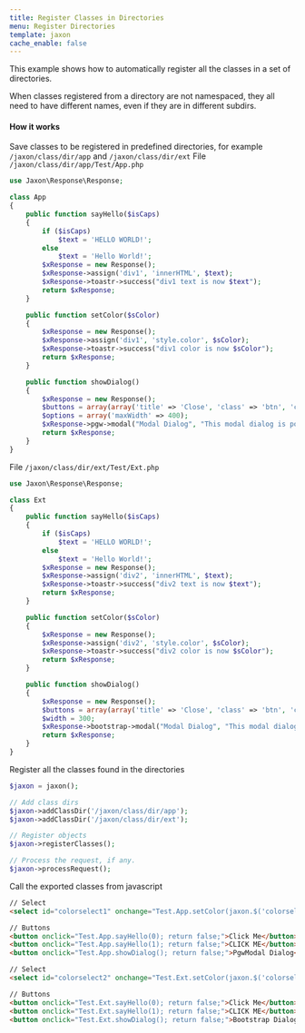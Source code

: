 ```yaml
---
title: Register Classes in Directories
menu: Register Directories
template: jaxon
cache_enable: false
---
```


This example shows how to automatically register all the classes in a set of directories.

When classes registered from a directory are not namespaced, they all need to have different names, even if they are in different subdirs.

#### How it works

Save classes to be registered in predefined directories, for example <code>/jaxon/class/dir/app</code> and <code>/jaxon/class/dir/ext</code>
File <code>/jaxon/class/dir/app/Test/App.php</code>
```php
use Jaxon\Response\Response;

class App
{
    public function sayHello($isCaps)
    {
        if ($isCaps)
            $text = 'HELLO WORLD!';
        else
            $text = 'Hello World!';
        $xResponse = new Response();
        $xResponse->assign('div1', 'innerHTML', $text);
        $xResponse->toastr->success("div1 text is now $text");
        return $xResponse;
    }

    public function setColor($sColor)
    {
        $xResponse = new Response();
        $xResponse->assign('div1', 'style.color', $sColor);
        $xResponse->toastr->success("div1 color is now $sColor");
        return $xResponse;
    }

    public function showDialog()
    {
        $xResponse = new Response();
        $buttons = array(array('title' => 'Close', 'class' => 'btn', 'click' => 'close'));
        $options = array('maxWidth' => 400);
        $xResponse->pgw->modal("Modal Dialog", "This modal dialog is powered by PgwModal!!", $buttons, $options);
        return $xResponse;
    }
}
```

File <code>/jaxon/class/dir/ext/Test/Ext.php</code>
```php
use Jaxon\Response\Response;

class Ext
{
    public function sayHello($isCaps)
    {
        if ($isCaps)
            $text = 'HELLO WORLD!';
        else
            $text = 'Hello World!';
        $xResponse = new Response();
        $xResponse->assign('div2', 'innerHTML', $text);
        $xResponse->toastr->success("div2 text is now $text");
        return $xResponse;
    }

    public function setColor($sColor)
    {
        $xResponse = new Response();
        $xResponse->assign('div2', 'style.color', $sColor);
        $xResponse->toastr->success("div2 color is now $sColor");
        return $xResponse;
    }

    public function showDialog()
    {
        $xResponse = new Response();
        $buttons = array(array('title' => 'Close', 'class' => 'btn', 'click' => 'close'));
        $width = 300;
        $xResponse->bootstrap->modal("Modal Dialog", "This modal dialog is powered by Twitter Bootstrap!!", $buttons, $width);
        return $xResponse;
    }
}
```

Register all the classes found in the directories
```php
$jaxon = jaxon();

// Add class dirs
$jaxon->addClassDir('/jaxon/class/dir/app');
$jaxon->addClassDir('/jaxon/class/dir/ext');

// Register objects
$jaxon->registerClasses();

// Process the request, if any.
$jaxon->processRequest();
```

Call the exported classes from javascript
```html
// Select
<select id="colorselect1" onchange="Test.App.setColor(jaxon.$('colorselect1').value); return false;"></select>

// Buttons
<button onclick="Test.App.sayHello(0); return false;">Click Me</button>
<button onclick="Test.App.sayHello(1); return false;">CLICK ME</button>
<button onclick="Test.App.showDialog(); return false;">PgwModal Dialog</button>

// Select
<select id="colorselect2" onchange="Test.Ext.setColor(jaxon.$('colorselect2').value); return false;"></select>

// Buttons
<button onclick="Test.Ext.sayHello(0); return false;">Click Me</button>
<button onclick="Test.Ext.sayHello(1); return false;">CLICK ME</button>
<button onclick="Test.Ext.showDialog(); return false;">Bootstrap Dialog</button>
```
